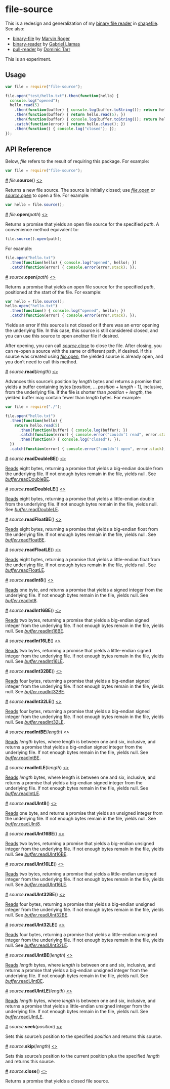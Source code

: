 # file-source

This is a redesign and generalization of my [binary file reader](https://github.com/mbostock/shapefile/blob/master/file.js) in [shapefile](https://github.com/mbostock/shapefile). See also:

* [binary-file](https://github.com/marvinroger/node-binary-file) by [Marvin Roger](https://github.com/marvinroger)
* [binary-reader](https://github.com/gagle/node-binary-reader) by [Gabriel Llamas](https://github.com/gagle)
* [pull-reader](https://github.com/dominictarr/pull-reader) by [Dominic Tarr](https://github.com/dominictarr)

This is an experiment.

## Usage

```js
var file = require("file-source");

file.open("test/hello.txt").then(function(hello) {
  console.log("opened");
  hello.read(5)
    .then(function(buffer) { console.log(buffer.toString()); return hello.read(2); })
    .then(function(buffer) { return hello.read(5); })
    .then(function(buffer) { console.log(buffer.toString()); return hello.close(); })
    .catch(function(error) { return hello.close(); })
    .then(function() { console.log("closed"); });
});
```

## API Reference

Below, *file* refers to the result of requiring this package. For example:

```js
var file = require("file-source");
```

<a name="source" href="#source">#</a> <i>file</i>.<b>source</b>() [<>](https://github.com/mbostock/file-source/blob/master/index.js#L3 "Source")

Returns a new file source. The source is initially closed; use [*file*.open](#open) or [*source*.open](#source_open) to open a file. For example:

```js
var hello = file.source();
```

<a name="open" href="#open">#</a> <i>file</i>.<b>open</b>(<i>path</i>) [<>](https://github.com/mbostock/file-source/blob/master/index.js#L7 "Source")

Returns a promise that yields an open file source for the specified *path*. A convenience method equivalent to:

```js
file.source().open(path);
```

For example:

```js
file.open("hello.txt")
  .then(function(hello) { console.log("opened", hello); })
  .catch(function(error) { console.error(error.stack); });
```

<a name="source_open" href="#source_open">#</a> <i>source</i>.<b>open</b>(<i>path</i>) [<>](https://github.com/mbostock/file-source/blob/master/source/open.js "Source")

Returns a promise that yields an open file source for the specified *path*, positioned at the start of the file. For example:

```js
var hello = file.source();
hello.open("hello.txt")
  .then(function() { console.log("opened", hello); })
  .catch(function(error) { console.error(error.stack); });
```

Yields an error if this source is not closed or if there was an error opening the underlying file. In this case, this source is still considered closed, and you can use this source to open another file if desired.

After opening, you can call [*source*.close](#source_close) to close the file. After closing, you can re-open a source with the same or different path, if desired. If this source was created using [*file*.open](#open), the yielded source is already open, and you don’t need to call this method.

<a name="source_read" href="#source_read">#</a> <i>source</i>.<b>read</b>(<i>length</i>) [<>](https://github.com/mbostock/file-source/blob/master/source/read.js "Source")

Advances this source’s position by *length* bytes and returns a promise that yields a buffer containing bytes \[*position*, … *position* + *length* - 1\], inclusive, from the underlying file. If the file is shorter than *position* + *length*, the yielded buffer may contain fewer than *length* bytes. For example:

```js
var file = require("./");

file.open("hello.txt")
  .then(function(hello) {
    return hello.read(5)
      .then(function(buffer) { console.log(buffer); })
      .catch(function(error) { console.error("couldn’t read", error.stack); })
      .then(function() { console.log("closed"); });
  })
  .catch(function(error) { console.error("couldn’t open", error.stack); });
```

<a name="source_readDoubleBE" href="#source_readDoubleBE">#</a> <i>source</i>.<b>readDoubleBE</b>() [<>](https://github.com/mbostock/file-source/blob/master/source/read/doubleBE.js "Source")

[Reads](#source_read) eight bytes, returning a promise that yields a big-endian double from the underlying file. If not enough bytes remain in the file, yields null. See [*buffer*.readDoubleBE](https://nodejs.org/api/buffer.html#buffer_buf_readdoublebe_offset_noassert).

<a name="source_readDoubleLE" href="#source_readDoubleLE">#</a> <i>source</i>.<b>readDoubleLE</b>() [<>](https://github.com/mbostock/file-source/blob/master/source/read/doubleLE.js "Source")

[Reads](#source_read) eight bytes, returning a promise that yields a little-endian double from the underlying file. If not enough bytes remain in the file, yields null. See [*buffer*.readDoubleLE](https://nodejs.org/api/buffer.html#buffer_buf_readdoublele_offset_noassert).

<a name="source_readFloatBE" href="#source_readFloatBE">#</a> <i>source</i>.<b>readFloatBE</b>() [<>](https://github.com/mbostock/file-source/blob/master/source/read/floatBE.js "Source")

[Reads](#source_read) eight bytes, returning a promise that yields a big-endian float from the underlying file. If not enough bytes remain in the file, yields null. See [*buffer*.readFloatBE](https://nodejs.org/api/buffer.html#buffer_buf_readfloatbe_offset_noassert).

<a name="source_readFloatLE" href="#source_readFloatLE">#</a> <i>source</i>.<b>readFloatLE</b>() [<>](https://github.com/mbostock/file-source/blob/master/source/read/floatLE.js "Source")

[Reads](#source_read) eight bytes, returning a promise that yields a little-endian float from the underlying file. If not enough bytes remain in the file, yields null. See [*buffer*.readFloatLE](https://nodejs.org/api/buffer.html#buffer_buf_readfloatle_offset_noassert).

<a name="source_readInt8" href="#source_readInt8">#</a> <i>source</i>.<b>readInt8</b>() [<>](https://github.com/mbostock/file-source/blob/master/source/read/int8.js "Source")

[Reads](#source_read) one byte, and returns a promise that yields a signed integer from the underlying file. If not enough bytes remain in the file, yields null. See [*buffer*.readInt8](https://nodejs.org/api/buffer.html#buffer_buf_readint8_offset_noassert).

<a name="source_readInt16BE" href="#source_readInt16BE">#</a> <i>source</i>.<b>readInt16BE</b>() [<>](https://github.com/mbostock/file-source/blob/master/source/read/int16BE.js "Source")

[Reads](#source_read) two bytes, returning a promise that yields a big-endian signed integer from the underlying file. If not enough bytes remain in the file, yields null. See [*buffer*.readInt16BE](https://nodejs.org/api/buffer.html#buffer_buf_readint16be_offset_noassert).

<a name="source_readInt16LE" href="#source_readInt16LE">#</a> <i>source</i>.<b>readInt16LE</b>() [<>](https://github.com/mbostock/file-source/blob/master/source/read/int16LE.js "Source")

[Reads](#source_read) two bytes, returning a promise that yields a little-endian signed integer from the underlying file. If not enough bytes remain in the file, yields null. See [*buffer*.readInt16LE](https://nodejs.org/api/buffer.html#buffer_buf_readint16le_offset_noassert).

<a name="source_readInt32BE" href="#source_readInt32BE">#</a> <i>source</i>.<b>readInt32BE</b>() [<>](https://github.com/mbostock/file-source/blob/master/source/read/int32BE.js "Source")

[Reads](#source_read) four bytes, returning a promise that yields a big-endian signed integer from the underlying file. If not enough bytes remain in the file, yields null. See [*buffer*.readInt32BE](https://nodejs.org/api/buffer.html#buffer_buf_readint32be_offset_noassert).

<a name="source_readInt32LE" href="#source_readInt32LE">#</a> <i>source</i>.<b>readInt32LE</b>() [<>](https://github.com/mbostock/file-source/blob/master/source/read/int32LE.js "Source")

[Reads](#source_read) four bytes, returning a promise that yields a big-endian signed integer from the underlying file. If not enough bytes remain in the file, yields null. See [*buffer*.readInt32LE](https://nodejs.org/api/buffer.html#buffer_buf_readint32le_offset_noassert).

<a name="source_readIntBE" href="#source_readIntBE">#</a> <i>source</i>.<b>readIntBE</b>(<i>length</i>) [<>](https://github.com/mbostock/file-source/blob/master/source/read/intBE.js "Source")

[Reads](#source_read) *length* bytes, where length is between one and six, inclusive, and returns a promise that yields a big-endian signed integer from the underlying file. If not enough bytes remain in the file, yields null. See [*buffer*.readIntBE](https://nodejs.org/api/buffer.html#buffer_buf_readintbe_offset_bytelength_noassert).

<a name="source_readIntLE" href="#source_readIntLE">#</a> <i>source</i>.<b>readIntLE</b>(<i>length</i>) [<>](https://github.com/mbostock/file-source/blob/master/source/read/intLE.js "Source")

[Reads](#source_read) *length* bytes, where length is between one and six, inclusive, and returns a promise that yields a big-endian signed integer from the underlying file. If not enough bytes remain in the file, yields null. See [*buffer*.readIntLE](https://nodejs.org/api/buffer.html#buffer_buf_readintle_offset_bytelength_noassert).

<a name="source_readUInt8" href="#source_readUInt8">#</a> <i>source</i>.<b>readUInt8</b>() [<>](https://github.com/mbostock/file-source/blob/master/source/read/uint8.js "Source")

[Reads](#source_read) one byte, and returns a promise that yields an unsigned integer from the underlying file. If not enough bytes remain in the file, yields null. See [*buffer*.readUInt8](https://nodejs.org/api/buffer.html#buffer_buf_readuint8_offset_noassert).

<a name="source_readUInt16BE" href="#source_readUInt16BE">#</a> <i>source</i>.<b>readUInt16BE</b>() [<>](https://github.com/mbostock/file-source/blob/master/source/read/uint16BE.js "Source")

[Reads](#source_read) two bytes, returning a promise that yields a big-endian unsigned integer from the underlying file. If not enough bytes remain in the file, yields null. See [*buffer*.readUInt16BE](https://nodejs.org/api/buffer.html#buffer_buf_readuint16be_offset_noassert).

<a name="source_readUInt16LE" href="#source_readUInt16LE">#</a> <i>source</i>.<b>readUInt16LE</b>() [<>](https://github.com/mbostock/file-source/blob/master/source/read/uint16LE.js "Source")

[Reads](#source_read) two bytes, returning a promise that yields a little-endian unsigned integer from the underlying file. If not enough bytes remain in the file, yields null. See [*buffer*.readUInt16LE](https://nodejs.org/api/buffer.html#buffer_buf_readuint16le_offset_noassert).

<a name="source_readUInt32BE" href="#source_readUInt32BE">#</a> <i>source</i>.<b>readUInt32BE</b>() [<>](https://github.com/mbostock/file-source/blob/master/source/read/uint32BE.js "Source")

[Reads](#source_read) four bytes, returning a promise that yields a big-endian unsigned integer from the underlying file. If not enough bytes remain in the file, yields null. See [*buffer*.readUInt32BE](https://nodejs.org/api/buffer.html#buffer_buf_readuint32be_offset_noassert).

<a name="source_readUInt32LE" href="#source_readUInt32LE">#</a> <i>source</i>.<b>readUInt32LE</b>() [<>](https://github.com/mbostock/file-source/blob/master/source/read/uint32LE.js "Source")

[Reads](#source_read) four bytes, returning a promise that yields a little-endian unsigned integer from the underlying file. If not enough bytes remain in the file, yields null. See [*buffer*.readUInt32LE](https://nodejs.org/api/buffer.html#buffer_buf_readuint32le_offset_noassert).

<a name="source_readUIntBE" href="#source_readUIntBE">#</a> <i>source</i>.<b>readUIntBE</b>(<i>length</i>) [<>](https://github.com/mbostock/file-source/blob/master/source/read/uintBE.js "Source")

[Reads](#source_read) *length* bytes, where *length* is between one and six, inclusive, and returns a promise that yields a big-endian unsigned integer from the underlying file. If not enough bytes remain in the file, yields null. See [*buffer*.readUIntBE](https://nodejs.org/api/buffer.html#buffer_buf_readuintbe_offset_bytelength_noassert).

<a name="source_readUIntLE" href="#source_readUIntLE">#</a> <i>source</i>.<b>readUIntLE</b>(<i>length</i>) [<>](https://github.com/mbostock/file-source/blob/master/source/read/uintLE.js "Source")

[Reads](#source_read) *length* bytes, where *length* is between one and six, inclusive, and returns a promise that yields a little-endian unsigned integer from the underlying file. If not enough bytes remain in the file, yields null. See [*buffer*.readUIntLE](https://nodejs.org/api/buffer.html#buffer_buf_readuintle_offset_bytelength_noassert).

<a name="source_seek" href="#source_seek">#</a> <i>source</i>.<b>seek</b>(<i>position</i>) [<>](https://github.com/mbostock/file-source/blob/master/source/seek.js "Source")

Sets this source’s position to the specified *position* and returns this source.

<a name="source_skip" href="#source_skip">#</a> <i>source</i>.<b>skip</b>(<i>length</i>) [<>](https://github.com/mbostock/file-source/blob/master/source/skip.js "Source")

Sets this source’s position to the current position plus the specified *length* and returns this source.

<a name="source_close" href="#source_close">#</a> <i>source</i>.<b>close</b>() [<>](https://github.com/mbostock/file-source/blob/master/source/close.js "Source")

Returns a promise that yields a closed file source.
